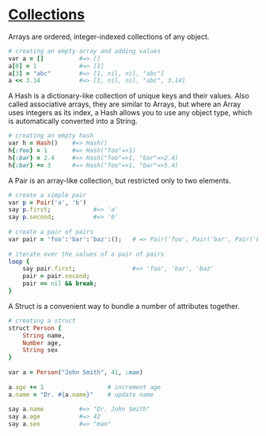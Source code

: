 [1]: http://rosettacode.org/wiki/Collections

# [Collections][1]

Arrays are ordered, integer-indexed collections of any object.

```ruby
# creating an empty array and adding values
var a = []          #=> []
a[0] = 1            #=> [1]
a[3] = "abc"        #=> [1, nil, nil, "abc"]
a << 3.14           #=> [1, nil, nil, "abc", 3.14]
```


A Hash is a dictionary-like collection of unique keys and their values. Also called associative arrays, they are similar to Arrays, but where an Array uses integers as its index, a Hash allows you to use any object type, which is automatically converted into a String.

```ruby
# creating an empty hash
var h = Hash()    #=> Hash()
h{:foo} = 1       #=> Hash("foo"=>1)
h{:bar} = 2.4     #=> Hash("foo"=>1, "bar"=>2.4)
h{:bar} += 3      #=> Hash("foo"=>1, "bar"=>5.4)
```


A Pair is an array-like collection, but restricted only to two elements.

```ruby
# create a simple pair
var p = Pair('a', 'b')
say p.first;            #=> 'a'
say p.second;           #=> 'b'
 
# create a pair of pairs
var pair = 'foo':'bar':'baz':();   # => Pair('foo', Pair('bar', Pair('baz', nil)))
 
# iterate over the values of a pair of pairs
loop {
    say pair.first;                #=> 'foo', 'bar', 'baz'
    pair = pair.second;
    pair == nil && break;
}
```


A Struct is a convenient way to bundle a number of attributes together.

```ruby
# creating a struct
struct Person {
    String name,
    Number age,
    String sex
}
 
var a = Person("John Smith", 41, :man)
 
a.age += 1                  # increment age
a.name = "Dr. #{a.name}"    # update name
 
say a.name          #=> "Dr. John Smith"
say a.age           #=> 42
say a.sex           #=> "man"
```